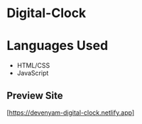 # Digital-Clock
# Languages Used
- HTML/CSS
- JavaScript
## Preview Site 
[https://devenyam-digital-clock.netlify.app]

